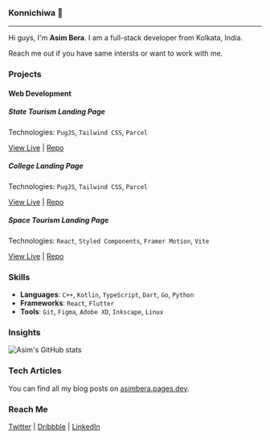 ### Konnichiwa :wave:

---

Hi guys, I'm **Asim Bera**. I am a full-stack developer from Kolkata, India.

Reach me out if you have same intersts or want to work with me.

### Projects

#### Web Development

##### State Tourism Landing Page

Technologies: `PugJS`, `Tailwind CSS`, `Parcel`

[View Live](https://asim.is-a.dev/wbtourism/) | [Repo](https://github.com/asimbera/wbtourism.git)

##### College Landing Page

Technologies: `PugJS`, `Tailwind CSS`, `Parcel`

[View Live](https://asim.is-a.dev/ccpkolkata/) | [Repo](https://github.com/asimbera/ccpkolkata.git)

##### Space Tourism Landing Page

Technologies: `React`, `Styled Components`, `Framer Motion`, `Vite`

[View Live](https://space-tourism-prod.pages.dev/) | [Repo](https://github.com/asimbera/spacetourism.git)

### Skills

- **Languages**: `C++`, `Kotlin`, `TypeScript`, `Dart`, `Go`, `Python`
- **Frameworks**: `React`, `Flutter`
- **Tools**: `Git`, `Figma`, `Adobe XD`, `Inkscape`, `Linux`

### Insights

![Asim's GitHub stats](https://github-readme-stats.vercel.app/api?username=asimbera&show_icons=true&theme=onedark)

### Tech Articles

You can find all my blog posts on [asimbera.pages.dev](https://asimbera.pages.dev).

### Reach Me

[Twitter](https://twitter.com/asimbera_) | [Dribbble](https://dribbble.com/asimbera) | [LinkedIn](https://www.linkedin.com/in/asimbera/)
